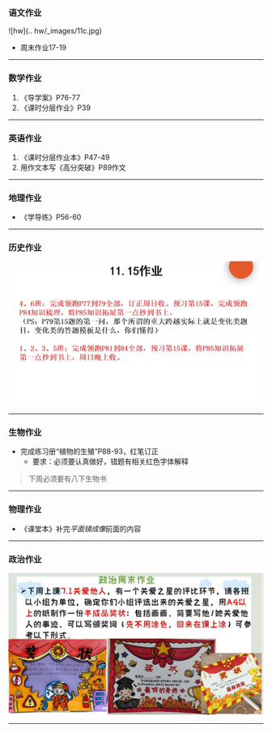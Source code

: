 ### 语文作业 ###
![hw](.. hw/_images/11c.jpg)
* 周末作业17-19
-----
### 数学作业 ###
1. 《导学案》P76-77
2. 《课时分层作业》P39
-----
### 英语作业 ###
1. 《课时分层作业本》P47-49
2. 用作文本写《高分突破》P89作文
-----
### 地理作业 ###
* 《学导练》P56-60
-----
### 历史作业 ###
![hw](../hw/_images/11h.jpg)

-----
### 生物作业 ###
* 完成练习册“植物的生殖”P88-93，红笔订正
	* 要求：必须要认真做好，错题有相关红色字体解释
> 下周必须要有八下生物书
-----
### 物理作业 ###
* 《课堂本》补完*平面镜成像*前面的内容
-----
### 政治作业 ###
![hw](../hw/_images/11p.jpg)

-----
